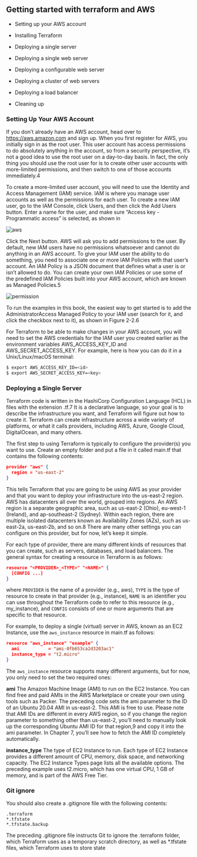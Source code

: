 ## Getting started with terraform and AWS

* Setting up your AWS account

* Installing Terraform

* Deploying a single server

* Deploying a single web server

* Deploying a configurable web server

* Deploying a cluster of web servers

* Deploying a load balancer

* Cleaning up


### Setting Up Your AWS Account
If you don’t already have an AWS account, head over to https://aws.amazon.com and sign up. When you first register for AWS, you initially sign in as the root user. This user account has access permissions to do absolutely anything in the account, so from a security perspective, it’s not a good idea to use the root user on a day-to-day basis. In fact, the only thing you should use the root user for is to create other user accounts with more-limited permissions, and then switch to one of those accounts immediately.4

To create a more-limited user account, you will need to use the Identity and Access Management (IAM) service. IAM is where you manage user accounts as well as the permissions for each user. To create a new IAM user, go to the IAM Console, click Users, and then click the Add Users button. Enter a name for the user, and make sure “Access key - Programmatic access” is selected, as shown in 

![aws](https://i.imgur.com/ud12tlm.png)

Click the Next button. AWS will ask you to add permissions to the user. By default, new IAM users have no permissions whatsoever and cannot do anything in an AWS account. To give your IAM user the ability to do something, you need to associate one or more IAM Policies with that user’s account. An IAM Policy is a JSON document that defines what a user is or isn’t allowed to do. You can create your own IAM Policies or use some of the predefined IAM Policies built into your AWS account, which are known as Managed Policies.5

![permission](https://i.imgur.com/mwqEpKT.png)

To run the examples in this book, the easiest way to get started is to add the AdministratorAccess Managed Policy to your IAM user (search for it, and click the checkbox next to it), as shown in Figure 2-2.6

For Terraform to be able to make changes in your AWS account, you will need to set the AWS credentials for the IAM user you created earlier as the environment variables AWS_ACCESS_KEY_ID and AWS_SECRET_ACCESS_KEY. For example, here is how you can do it in a Unix/Linux/macOS terminal:

```bash
$ export AWS_ACCESS_KEY_ID=<id>
$ export AWS_SECRET_ACCESS_KEY=<key>
```

### Deploying a Single Server

Terraform code is written in the HashiCorp Configuration Language (HCL) in files with the extension .tf.7 It is a declarative language, so your goal is to describe the infrastructure you want, and Terraform will figure out how to create it. Terraform can create infrastructure across a wide variety of platforms, or what it calls providers, including AWS, Azure, Google Cloud, DigitalOcean, and many others.

The first step to using Terraform is typically to configure the provider(s) you want to use. Create an empty folder and put a file in it called main.tf that contains the following contents:

```json
provider "aws" {
  region = "us-east-2"
}
```

This tells Terraform that you are going to be using AWS as your provider and that you want to deploy your infrastructure into the us-east-2 region. AWS has datacenters all over the world, grouped into regions. An AWS region is a separate geographic area, such as us-east-2 (Ohio), eu-west-1 (Ireland), and ap-southeast-2 (Sydney). Within each region, there are multiple isolated datacenters known as Availability Zones (AZs), such as us-east-2a, us-east-2b, and so on.8 There are many other settings you can configure on this provider, but for now, let’s keep it simple.

For each type of provider, there are many different kinds of resources that you can create, such as servers, databases, and load balancers. The general syntax for creating a resource in Terraform is as follows:

```json
resource "<PROVIDER>_<TYPE>" "<NAME>" {
  [CONFIG ...]
}
```

where `PROVIDER` is the name of a provider (e.g., aws), `TYPE` is the type of resource to create in that provider (e.g., instance), `NAME` is an identifier you can use throughout the Terraform code to refer to this resource (e.g., my_instance), and `CONFIG` consists of one or more arguments that are specific to that resource.

For example, to deploy a single (virtual) server in AWS, known as an EC2 Instance, use the `aws_instance` resource in main.tf as follows:

```json
resource "aws_instance" "example" {
  ami           = "ami-0fb653ca2d3203ac1"
  instance_type = "t2.micro"
}
```

The `aws_instance` resource supports many different arguments, but for now, you only need to set the two required ones:

**ami**
The Amazon Machine Image (AMI) to run on the EC2 Instance. You can find free and paid AMIs in the AWS Marketplace or create your own using tools such as Packer. The preceding code sets the ami parameter to the ID of an Ubuntu 20.04 AMI in us-east-2. This AMI is free to use. Please note that AMI IDs are different in every AWS region, so if you change the region parameter to something other than us-east-2, you’ll need to manually look up the corresponding Ubuntu AMI ID for that region,9 and copy it into the ami parameter. In Chapter 7, you’ll see how to fetch the AMI ID completely automatically.

**instance_type**
The type of EC2 Instance to run. Each type of EC2 Instance provides a different amount of CPU, memory, disk space, and networking capacity. The EC2 Instance Types page lists all the available options. The preceding example uses t2.micro, which has one virtual CPU, 1 GB of memory, and is part of the AWS Free Tier.


### Git ignore 

You should also create a .gitignore file with the following contents:

```
.terraform
*.tfstate
*.tfstate.backup
```

The preceding .gitignore file instructs Git to ignore the .terraform folder, which Terraform uses as a temporary scratch directory, as well as *.tfstate files, which Terraform uses to store state 